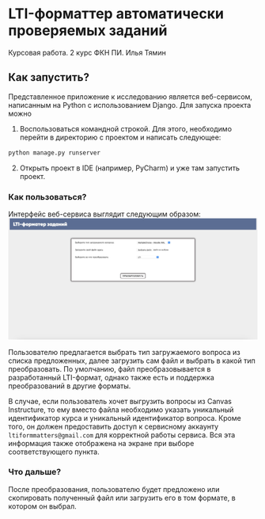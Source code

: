 # LTI-форматтер автоматически проверяемых заданий
Курсовая работа. 2 курс ФКН ПИ. Илья Тямин

## Как запустить?
Представленное приложение к исследованию является веб-сервисом, написанным на Python с использованием Django. Для запуска проекта можно
1. Воспользоваться командной строкой. Для этого, необходимо перейти в директорию с проектом и написать следующее:
```bash
python manage.py runserver
```
2. Открыть проект в IDE (например, PyCharm) и уже там запустить проект.

### Как пользоваться?
Интерфейс веб-сервиса выглядит следующим образом:
![](image.jpg)

Пользователю предлагается выбрать тип загружаемого вопроса из списка предложенных, далее загрузить сам файл и выбрать в какой тип преобразовать. По умолчанию, файл преобразовывается в разработанный LTI-формат, однако также есть и поддержка преобразований в другие форматы.

В случае, если пользователь хочет выгрузить вопросы из Canvas Instructure, то ему вместо файла необходимо указать уникальный идентификатор курса и уникальный идентификатор вопроса. Кроме того, он должен предоставить доступ к сервисному аккаунту `ltiformmatters@gmail.com` для корректной работы сервиса. Вся эта информация также отображена на экране при выборе соответствующего пункта.

### Что дальше?
После преобразования, пользователю будет предложено или скопировать полученный файл или загрузить его в том формате, в котором он выбрал.